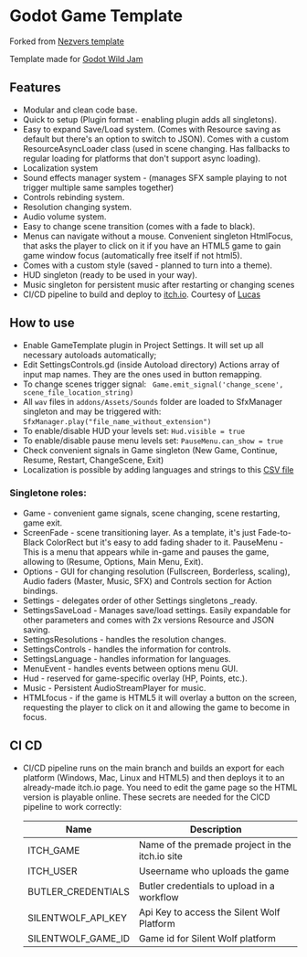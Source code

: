 # Godot Game Template

Forked from [Nezvers template](https://github.com/nezvers/Godot-GameTemplate)

Template made for [Godot Wild Jam](https://godotwildjam.com/)

## Features

- Modular and clean code base.
- Quick to setup (Plugin format - enabling plugin adds all singletons).
- Easy to expand Save/Load system. (Comes with Resource saving as default but there's an option to switch to JSON).
  Comes with a custom ResourceAsyncLoader class (used in scene changing. Has fallbacks to regular loading for platforms that don't support async loading).
- Localization system
- Sound effects manager system - (manages SFX sample playing to not trigger multiple same samples together)
- Controls rebinding system.
- Resolution changing system.
- Audio volume system.
- Easy to change scene transition (comes with a fade to black).
- Menus can navigate without a mouse.
  Convenient singleton HtmlFocus, that asks the player to click on it if you have an HTML5 game to gain game window focus (automatically free itself if not html5).
- Comes with a custom style (saved - planned to turn into a theme).
- HUD singleton (ready to be used in your way).
- Music singleton for persistent music after restarting or changing scenes
- CI/CD pipeline to build and deploy to [itch.io](http://itch.io). Courtesy of [Lucas](https://github.com/lucasblanco31)

## How to use

- Enable GameTemplate plugin in Project Settings. It will set up all necessary autoloads automatically;
- Edit SettingsControls.gd (inside Autoload directory) Actions array of input map names. They are the ones used in button remapping.
- To change scenes trigger signal: ` Game.emit_signal('change_scene', scene_file_location_string)`
- All `wav` files in `addons/Assets/Sounds` folder are loaded to SfxManager singleton and may be triggered with: `SfxManager.play("file_name_without_extension")`
- To enable/disable HUD your levels set: `Hud.visible = true `
- To enable/disable pause menu levels set: `PauseMenu.can_show = true `
- Check convenient signals in Game singleton (New Game, Continue, Resume, Restart, ChangeScene, Exit)
- Localization is possible by adding languages and strings to this [CSV file](https://github.com/agustinoli/Godot-GameTemplate)

### Singletone roles:

- Game - convenient game signals, scene changing, scene restarting, game exit.
- ScreenFade - scene transitioning layer. As a template, it's just Fade-to-Black ColorRect but it's easy to add fading shader to it.
  PauseMenu - This is a menu that appears while in-game and pauses the game, allowing to (Resume, Options, Main Menu, Exit).
- Options - GUI for changing resolution (Fullscreen, Borderless, scaling), Audio faders (Master, Music, SFX) and Controls section for Action bindings.
- Settings - delegates order of other Settings singletons \_ready.
- SettingsSaveLoad - Manages save/load settings. Easily expandable for other parameters and comes with 2x versions Resource and JSON saving.
- SettingsResolutions - handles the resolution changes.
- SettingsControls - handles the information for controls.
- SettingsLanguage - handles information for languages.
- MenuEvent - handles events between options menu GUI.
- Hud - reserved for game-specific overlay (HP, Points, etc.).
- Music - Persistent AudioStreamPlayer for music.
- HTMLfocus - if the game is HTML5 it will overlay a button on the screen, requesting the player to click on it and allowing the game to become in focus.

## CI CD

- CI/CD pipeline runs on the main branch and builds an export for each platform (Windows, Mac, Linux and HTML5) and then deploys it to an already-made itch.io page. You need to edit the game page so the HTML version is playable online.
  These secrets are needed for the CICD pipeline to work correctly:

  | Name               | Description                                     |
  | ------------------ | ----------------------------------------------- |
  | ITCH_GAME          | Name of the premade project in the itch.io site |
  | ITCH_USER          | Useername who uploads the game                  |
  | BUTLER_CREDENTIALS | Butler credentials to upload in a workflow      |
  | SILENTWOLF_API_KEY | Api Key to access the Silent Wolf Platform      |
  | SILENTWOLF_GAME_ID | Game id for Silent Wolf platform                |
